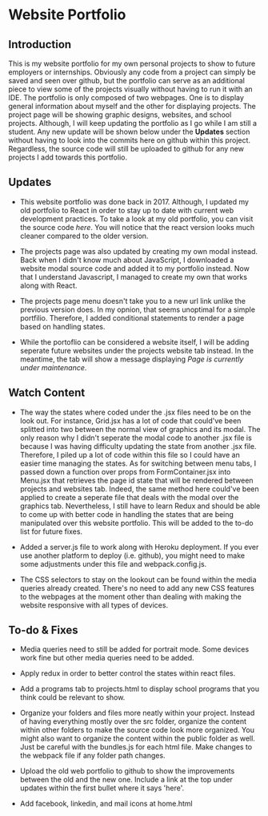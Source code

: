 # Website Portfolio

## Introduction

This is my website portfolio for my own personal projects to show to future employers or internships. Obviously any code from a project can simply be saved and seen over github, but the portfolio can serve as an additional piece to view some of the projects visually without having to run it with an IDE. The portfolio is only composed of two webpages. One is to display general information about myself and the other for displaying projects. The project page will be showing graphic designs, websites, and school projects. Although, I will keep updating the portfolio as I go while I am still a student. Any new update will be shown below under the **Updates** section without having to look into the commits here on github within this project. Regardless, the source code will still be uploaded to github for any new projects I add towards this portfolio.

## Updates 

* This website portfolio was done back in 2017. Although, I updated my old portfolio to React in order to stay up to date with current web development practices. To take a look at my old portfolio, you can visit the source code *here*. You will notice that the react version looks much cleaner compared to the older version.

* The projects page was also updated by creating my own modal instead. Back when I didn't know much about JavaScript, I downloaded a website modal source code and added it to my portfolio instead. Now that I understand Javascript, I managed to create my own that works along with React.

* The projects page menu doesn't take you to a new url link unlike the previous version does. In my opnion, that seems unoptimal for a simple portfilio. Therefore, I added conditional statements to render a page based on handling states.

* While the portoflio can be considered a website itself, I will be adding seperate future websites under the projects website tab instead. In the meantime, the tab will show a message displaying *Page is currently under maintenance*. 

## Watch Content 

* The way the states where coded under the .jsx files need to be on the look out. For instance, Grid.jsx has a lot of code that could've been splitted into two between the normal view of graphics and its modal. The only reason why I didn't seperate the modal code to another .jsx file is because I was having difficulty updating the state from another .jsx file. Therefore, I piled up a lot of code within this file so I could have an easier time managing the states. As for switching between menu tabs, I passed down a function over props from FormContainer.jsx into Menu.jsx that retrieves the page id state that will be rendered between projects and websites tab. Indeed, the same method here could've been applied to create a seperate file that deals with the modal over the graphics tab. Nevertheless, I still have to learn Redux and should be able to come up with better code in handling the states that are being manipulated over this website portfolio. This will be added to the to-do list for future fixes.

* Added a server.js file to work along with Heroku deployment. If you ever use another platform to deploy (i.e. github), you might need to make some adjustments under this file and webpack.config.js.

* The CSS selectors to stay on the lookout can be found within the media queries already created. There's no need to add any new CSS features to the webpages at the moment other than dealing with making the website responsive with all types of devices.

## To-do & Fixes 

* Media queries need to still be added for portrait mode. Some devices work fine but other media queries need to be added.

* Apply redux in order to better control the states within react files.

* Add a programs tab to projects.html to display school programs that you think could be relevant to show.

* Organize your folders and files more neatly within your project. Instead of having everything mostly over the src folder, organize the content within other folders to make the source code look more organized. You might also want to organize the content within the public folder as well. Just be careful with the bundles.js for each html file. Make changes to the webpack file if any folder path changes.

* Upload the old web portfolio to github to show the improvements between the old and the new one. Include a link at the top under updates within the first bullet where it says 'here'.

* Add facebook, linkedin, and mail icons at home.html








